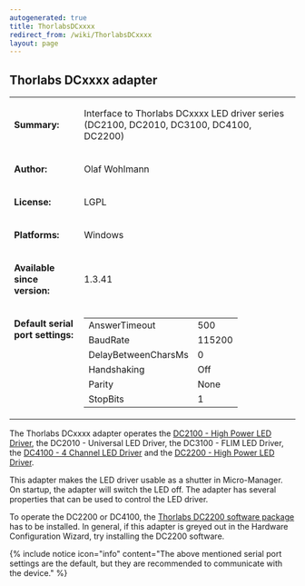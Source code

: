 ```yaml
---
autogenerated: true
title: ThorlabsDCxxxx
redirect_from: /wiki/ThorlabsDCxxxx
layout: page
---
```


## Thorlabs DCxxxx adapter

<table cellspacing=3>
<tr>
<td markdown="1">

**Summary:**

</td>
<td markdown="1" valign="top">

Interface to Thorlabs DCxxxx LED driver series (DC2100, DC2010, DC3100,
DC4100, DC2200)

</td>
</tr>
<tr>
<td markdown="1">

**Author:**

</td>
<td markdown="1">

Olaf Wohlmann

</td>
</tr>
<tr>
<td markdown="1">

**License:**

</td>
<td markdown="1">

LGPL

</td>
</tr>
<tr>
<td markdown="1">

**Platforms:**

</td>
<td markdown="1">

Windows

</td>
</tr>
<tr>
<td markdown="1">

**Available since version:**

</td>
<td markdown="1">

1.3.41

</td>
</tr>
<tr>
<td markdown="1" valign=top>

**Default serial port settings:**

</td>
<td markdown="1" valign=top>

|                     |        |
|---------------------|--------|
| AnswerTimeout       | 500    |
| BaudRate            | 115200 |
| DelayBetweenCharsMs | 0      |
| Handshaking         | Off    |
| Parity              | None   |
| StopBits            | 1      |

</td>
</tr>
</table>


The Thorlabs DCxxxx adapter operates the [DC2100 - High Power LED
Driver](http://www.thorlabs.de/NewGroupPage9.cfm?ObjectGroup_ID=4003&pn=DC2100&CFID=709850&CFTOKEN=40518309),
the DC2010 - Universal LED Driver, the DC3100 - FLIM LED Driver, the
[DC4100 - 4 Channel LED
Driver](https://www.thorlabs.com/newgrouppage9.cfm?objectgroup_id=3832)
and the [DC2200 - High Power LED
Driver](https://www.thorlabs.com/newgrouppage9.cfm?objectgroup_id=9117).

This adapter makes the LED driver usable as a shutter in Micro-Manager.
On startup, the adapter will switch the LED off. The adapter has several
properties that can be used to control the LED driver.

To operate the DC2200 or DC4100, the [Thorlabs DC2200 software
package](https://www.thorlabs.com/software_pages/ViewSoftwarePage.cfm?Code=DC2200)
has to be installed. In general, if this adapter is greyed out in the
Hardware Configuration Wizard, try installing the DC2200 software.

{% include notice icon="info" content="The above mentioned serial port settings are the default, but they are recommended to communicate with the device." %}
